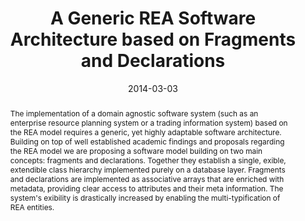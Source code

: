 ---
abstract: 'The implementation of a domain agnostic software system (such as an enterprise
  resource planning system or a trading information system) based on the REA model
  requires a generic, yet highly adaptable software architecture. Building on top
  of well established academic findings and proposals regarding the REA model we are
  proposing a software model building on two main concepts: fragments and declarations.
  Together they establish a single, exible, extendible class hierarchy implemented
  purely on a database layer. Fragments and declarations are implemented as associative
  arrays that are enriched with metadata, providing clear access to attributes and
  their meta information. The system''s exibility is drastically increased by enabling
  the multi-typification of REA entities.'
authors:
- Bernhard Wally
- Alexandra Mazak
- Dieter Mayrhofer
- Christian Huemer
date: '2014-03-03'
featured: false
links:
- name: Publik
  url: https://publik.tuwien.ac.at/showentry.php?ID=227582&lang=2
publication: 'Vortrag: 8th International Workshop on Value Modeling and Business Ontology
  (VMBO 2014), Berlin; 03.03.2014 - 04.03.2014; in: "Proceedings of the 8th International
  Workshop on Value Modeling and Business Ontology (VMBO 2014)", (2014), 5 S'
publication_types:
- '1'
publishDate: '2014-03-03'
title: A Generic REA Software Architecture based on Fragments and Declarations
url_pdf: http://publik.tuwien.ac.at/files/PubDat_227582.pdf
---